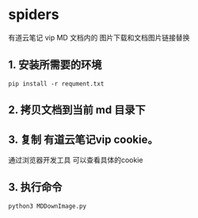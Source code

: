 # spiders
有道云笔记 vip
MD 文档内的 图片下载和文档图片链接替换

## 1. 安装所需要的环境
```
pip install -r requment.txt

```
## 2. 拷贝文档到当前 md  目录下

## 3. 复制 有道云笔记vip cookie。
通过浏览器开发工具 可以查看具体的cookie

## 3. 执行命令
```
python3 MDDownImage.py
```


